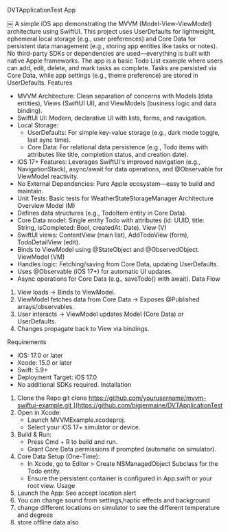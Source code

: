 DVTApplicationTest App

￼
A simple iOS app demonstrating the MVVM (Model-View-ViewModel) architecture using SwiftUI. This project uses UserDefaults for lightweight, ephemeral local storage (e.g., user preferences) and Core Data for persistent data management (e.g., storing app entities like tasks or notes). No third-party SDKs or dependencies are used—everything is built with native Apple frameworks.
The app is a basic Todo List example where users can add, edit, delete, and mark tasks as complete. Tasks are persisted via Core Data, while app settings (e.g., theme preference) are stored in UserDefaults.
Features
* MVVM Architecture: Clean separation of concerns with Models (data entities), Views (SwiftUI UI), and ViewModels (business logic and data binding).
* SwiftUI UI: Modern, declarative UI with lists, forms, and navigation.
* Local Storage:
    * UserDefaults: For simple key-value storage (e.g., dark mode toggle, last sync time).
    * Core Data: For relational data persistence (e.g., Todo items with attributes like title, completion status, and creation date).
* iOS 17+ Features: Leverages SwiftUI's improved navigation (e.g., NavigationStack), async/await for data operations, and @Observable for ViewModel reactivity.
* No External Dependencies: Pure Apple ecosystem—easy to build and maintain.
* Unit Tests: Basic tests for WeatherStateStorageManager
Architecture Overview
Model (M)
* Defines data structures (e.g., TodoItem entity in Core Data).
* Core Data model: Single entity Todo with attributes (id: UUID, title: String, isCompleted: Bool, createdAt: Date).
View (V)
* SwiftUI views: ContentView (main list), AddTodoView (form), TodoDetailView (edit).
* Binds to ViewModel using @StateObject and @ObservedObject.
ViewModel (VM)
* Handles logic: Fetching/saving from Core Data, updating UserDefaults.
* Uses @Observable (iOS 17+) for automatic UI updates.
* Async operations for Core Data (e.g., saveTodo() with await).
Data Flow
1. View loads → Binds to ViewModel.
2. ViewModel fetches data from Core Data → Exposes @Published arrays/observables.
3. User interacts → ViewModel updates Model (Core Data) or UserDefaults.
4. Changes propagate back to View via bindings.

Requirements
* iOS: 17.0 or later
* Xcode: 15.0 or later
* Swift: 5.9+
* Deployment Target: iOS 17.0
* No additional SDKs required.
Installation
1. Clone the Repo git clone https://github.com/yourusername/mvvm-swiftui-example.git ](https://github.com/bigjermaine/DVTApplicationTest
2. Open in Xcode:
    * Launch MVVMExample.xcodeproj.
    * Select your iOS 17+ simulator or device.
3. Build & Run:
    * Press Cmd + R to build and run.
    * Grant Core Data permissions if prompted (automatic on simulator).
4. Core Data Setup (One-Time):
    * In Xcode, go to Editor > Create NSManagedObject Subclass for the Todo entity.
    * Ensure the persistent container is configured in App.swift or your root view.
Usage
1. Launch the App: See accept location alert
2. You can change sound from settings,haptic effects and background
3. change different locations on simulator to see the different temperature and degrees 
4. store offline data also 

